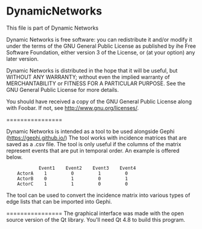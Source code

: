 DynamicNetworks
===============
This file is part of Dynamic Networks

Dynamic Networks is free software: you can redistribute it and/or modify
it under the terms of the GNU General Public License as published by
ihe Free Software Foundation, either version 3 of the License, or
(at your option) any later version.

Dynamic Networks is distributed in the hope that it will be useful,
but WITHOUT ANY WARRANTY; without even the implied warranty of
MERCHANTABILITY or FITNESS FOR A PARTICULAR PURPOSE.  See the
GNU General Public License for more details.

You should have received a copy of the GNU General Public License
along with Foobar.  If not, see <http://www.gnu.org/licenses/>.

================

Dynamic Networks is intended as a tool to be used alongside Gephi (https://gephi.github.io/)
The tool works with incidence matrices that are saved as a .csv file.
The tool is only useful if the columns of the matrix represent events that are put in temporal order.
An example is offered below.

                Event1    Event2    Event3    Event4
        ActorA    1         0         1         0
        ActorB    0         1         0         1
        ActorC    1         1         0         0

The tool can be used to convert the incidence matrix into various types of edge lists that can
be imported into Gephi.

================
The graphical interface was made with the open source version of the Qt library. You'll need Qt 4.8 to build this program.
